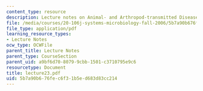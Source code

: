```yaml
---
content_type: resource
description: Lecture notes on Animal- and Arthropod-transmitted Diseases.
file: /media/courses/20-106j-systems-microbiology-fall-2006/5b7a90b676fec6f31b5ed683d83cc214_lecture23.pdf
file_type: application/pdf
learning_resource_types:
- Lecture Notes
ocw_type: OCWFile
parent_title: Lecture Notes
parent_type: CourseSection
parent_uid: a9bf6d70-8079-9cbb-1501-c3710795e9c6
resourcetype: Document
title: lecture23.pdf
uid: 5b7a90b6-76fe-c6f3-1b5e-d683d83cc214
---
```

